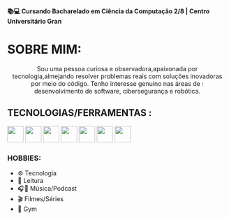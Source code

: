 **📚💻 Cursando Bacharelado em Ciência da Computação 2/8 | Centro Universitário Gran**

# SOBRE MIM:

<p align="center">
  Sou uma pessoa curiosa e observadora,apaixonada por tecnologia,almejando resolver problemas reais com soluções inovadoras por meio do código.  
Tenho interesse genuíno nas áreas de : desenvolvimento de software, cibersegurança e robótica.
</p>


## TECNOLOGIAS/FERRAMENTAS :
<p align="left">
  <img src="https://cdn.jsdelivr.net/gh/devicons/devicon/icons/html5/html5-original.svg" width="37" height="37"/>
  <img src="https://cdn.jsdelivr.net/gh/devicons/devicon/icons/css3/css3-original.svg" width="37" height="37"/>
  <img src="https://cdn.jsdelivr.net/gh/devicons/devicon/icons/javascript/javascript-original.svg" width="37" height="37"/>
  <img src="https://cdn.jsdelivr.net/gh/devicons/devicon/icons/vscode/vscode-original.svg" width="37" height="37"/>
  <img src="https://cdn.jsdelivr.net/gh/devicons/devicon/icons/github/github-original.svg" width="37" height="37"/>
  <img src="https://cdn.jsdelivr.net/gh/devicons/devicon/icons/git/git-original.svg" width="37" height="37"/>
  <img src="https://upload.wikimedia.org/wikipedia/commons/e/e9/Notion-logo.svg" width="37" height="37"/>
  <p/>

### HOBBIES:

- ⚙️ Tecnologia
- 📖 Leitura
- 🎧🎤 Música/Podcast 
- 🎬 Filmes/Séries 
- 💪 Gym

